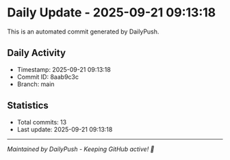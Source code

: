 # Daily Update - 2025-09-21 09:13:18

This is an automated commit generated by DailyPush.

## Daily Activity
- Timestamp: 2025-09-21 09:13:18
- Commit ID: 8aab9c3c
- Branch: main

## Statistics
- Total commits: 13
- Last update: 2025-09-21 09:13:18

---
*Maintained by DailyPush - Keeping GitHub active! 🚀*
